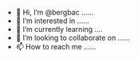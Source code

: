 - 👋 Hi, I’m @bergbac ......
- 👀 I’m interested in ......
- 🌱 I’m currently learning ....
- 💞️ I’m looking to collaborate on ......
- 📫 How to reach me ......

<!---
bergbac/bergbac is a ✨ special ✨ repository because its `README.md` (this file) appears on your GitHub profile.
You can click the Preview link to take a look at your changes.
--->
